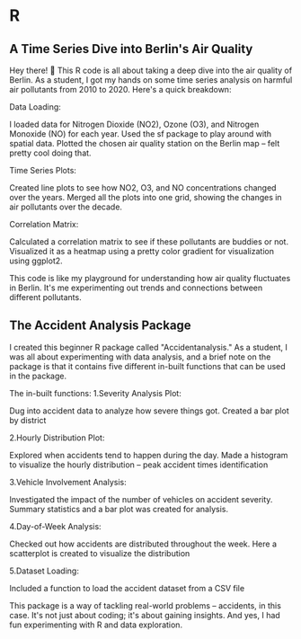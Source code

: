 # R
## A Time Series Dive into Berlin's Air Quality
Hey there! 👋
This R code is all about taking a deep dive into the air quality of Berlin. As a student, I got my hands on some time series analysis on harmful air pollutants from 2010 to 2020. Here's a quick breakdown:

Data Loading:

I loaded data for Nitrogen Dioxide (NO2), Ozone (O3), and Nitrogen Monoxide (NO) for each year.
Used the sf package to play around with spatial data.
Plotted the chosen air quality station on the Berlin map – felt pretty cool doing that.

Time Series Plots:

Created line plots to see how NO2, O3, and NO concentrations changed over the years.
Merged all the plots into one grid, showing the changes in air pollutants over the decade.

Correlation Matrix:

Calculated a correlation matrix to see if these pollutants are buddies or not.
Visualized it as a heatmap using a pretty color gradient for visualization using ggplot2.

This code is like my playground for understanding how air quality fluctuates in Berlin. It's me experimenting out trends and connections between different pollutants. 

## The Accident Analysis Package
I created this beginner R package called "Accidentanalysis." As a student, I was all about experimenting with data analysis, and a brief note on the package is that it contains five different in-built functions that can be used in the package.

The in-built functions:
1.Severity Analysis Plot:

Dug into accident data to analyze how severe things got.
Created a bar plot by district

2.Hourly Distribution Plot:

Explored when accidents tend to happen during the day.
Made a histogram to visualize the hourly distribution – peak accident times identification

3.Vehicle Involvement Analysis:

Investigated the impact of the number of vehicles on accident severity.
Summary statistics and a bar plot was created for analysis.

4.Day-of-Week Analysis:

Checked out how accidents are distributed throughout the week.
Here a scatterplot is created to visualize the distribution

5.Dataset Loading:

Included a function to load the accident dataset from a CSV file


This package is a way of tackling real-world problems – accidents, in this case. It's not just about coding; it's about gaining insights. And yes, I had fun experimenting with R and data exploration. 
